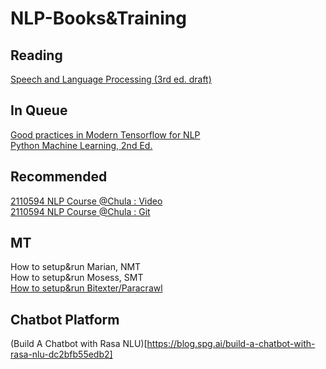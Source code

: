 # NLP-Books&Training 

## Reading
[Speech and Language Processing (3rd ed. draft)](https://web.stanford.edu/~jurafsky/slp3/)<br/>

## In Queue
[Good practices in Modern Tensorflow for NLP](http://nbviewer.jupyter.org/github/roamanalytics/roamresearch/blob/master/BlogPosts/Modern_TensorFlow/modern-tensorflow.ipynb)<br/>
[Python Machine Learning, 2nd Ed.](https://github.com/rasbt/python-machine-learning-book-2nd-edition)<br/>

## Recommended
[2110594 NLP Course @Chula : Video](https://www.youtube.com/watch?v=yTYo6XJjMzY&list=PLcBOyD1N1T-NP11DsVK9XcN54rvfGBb96)<br/>
[2110594 NLP Course @Chula : Git](https://github.com/ekapolc/nlp_course)<br/>

## MT
How to setup&run Marian, NMT<br/>
How to setup&run Mosess, SMT<br/>
[How to setup&run Bitexter/Paracrawl](https://github.com/bitextor/bitextor/releases/tag/v6.0.0-rc.1)<br/>

## Chatbot Platform
(Build A Chatbot with Rasa NLU)[https://blog.spg.ai/build-a-chatbot-with-rasa-nlu-dc2bfb55edb2]


